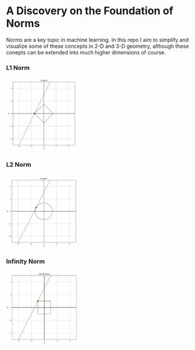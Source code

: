 # A Discovery on the Foundation of Norms

Norms are a key topic in machine learning. In this repo I aim to simplify and visualize some of these concepts in 2-D and 3-D geometry, although these conepts can be extended into much higher dimensions of course.


### L1 Norm

<img src="https://github.com/ae20cg/norms/blob/main/norm_plots/l1norm.png" width="200" height="200">

### L2 Norm

<img src="https://github.com/ae20cg/norms/blob/main/norm_plots/l2norm.png" width="200" height="200">

### Infinity Norm

<img src="https://github.com/ae20cg/norms/blob/main/norm_plots/infnorm.png" width="200" height="200">
